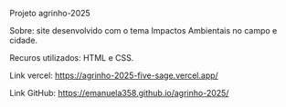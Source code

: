 Projeto agrinho-2025

Sobre: site desenvolvido com o tema Impactos Ambientais no campo e cidade.

Recuros utilizados: HTML e CSS.

Link vercel: https://agrinho-2025-five-sage.vercel.app/

Link GitHub: https://emanuela358.github.io/agrinho-2025/
